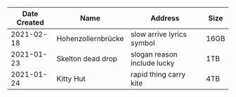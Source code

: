 | Date Created | Name | Address | Size |
| ------------ | ---- | ------- | ---- |
| 2021-02-18   | Hohenzollernbrücke | slow arrive lyrics symbol | 16GB |
| 2021-01-23   | Skelton dead drop | slogan reason include lucky | 1TB |
| 2021-01-24   | Kitty Hut | rapid thing carry kite | 4TB |            
